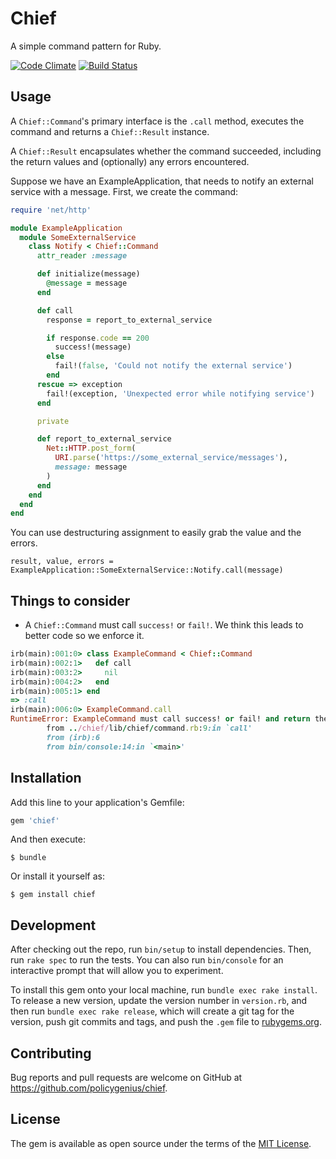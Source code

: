 # Chief

A simple command pattern for Ruby.

[![Code Climate](https://codeclimate.com/github/policygenius/chief/badges/gpa.svg)](https://codeclimate.com/github/policygenius/chief)
[![Build Status](https://travis-ci.org/policygenius/chief.svg?branch=master)](https://travis-ci.org/policygenius/chief)


## Usage

A `Chief::Command`'s primary interface is the `.call` method, executes the command and returns a `Chief::Result` instance.

A `Chief::Result` encapsulates whether the command succeeded, including the return values and (optionally) any errors encountered.

Suppose we have an ExampleApplication, that needs to notify an external service with a message. First, we create the command:

```Ruby
require 'net/http'

module ExampleApplication
  module SomeExternalService
    class Notify < Chief::Command
      attr_reader :message

      def initialize(message)
        @message = message
      end

      def call
        response = report_to_external_service

        if response.code == 200
          success!(message)
        else
          fail!(false, 'Could not notify the external service')
        end
      rescue => exception
        fail!(exception, 'Unexpected error while notifying service')
      end

      private

      def report_to_external_service
        Net::HTTP.post_form(
          URI.parse('https://some_external_service/messages'),
          message: message
        )
      end
    end
  end
end
```

You can use destructuring assignment to easily grab the value and the errors.


```
result, value, errors = ExampleApplication::SomeExternalService::Notify.call(message)
```

## Things to consider

* A `Chief::Command` must call `success!` or `fail!`. We think this leads to better code so we enforce it.

```ruby
irb(main):001:0> class ExampleCommand < Chief::Command
irb(main):002:1>   def call
irb(main):003:2>     nil
irb(main):004:2>   end
irb(main):005:1> end
=> :call
irb(main):006:0> ExampleCommand.call
RuntimeError: ExampleCommand must call success! or fail! and return the result
        from ../chief/lib/chief/command.rb:9:in `call'
        from (irb):6
        from bin/console:14:in `<main>'
```




## Installation

Add this line to your application's Gemfile:

```ruby
gem 'chief'
```

And then execute:

    $ bundle

Or install it yourself as:

    $ gem install chief

## Development

After checking out the repo, run `bin/setup` to install dependencies. Then, run `rake spec` to run the tests. You can also run `bin/console` for an interactive prompt that will allow you to experiment.

To install this gem onto your local machine, run `bundle exec rake install`. To release a new version, update the version number in `version.rb`, and then run `bundle exec rake release`, which will create a git tag for the version, push git commits and tags, and push the `.gem` file to [rubygems.org](https://rubygems.org).

## Contributing

Bug reports and pull requests are welcome on GitHub at https://github.com/policygenius/chief.

## License

The gem is available as open source under the terms of the [MIT License](http://opensource.org/licenses/MIT).

